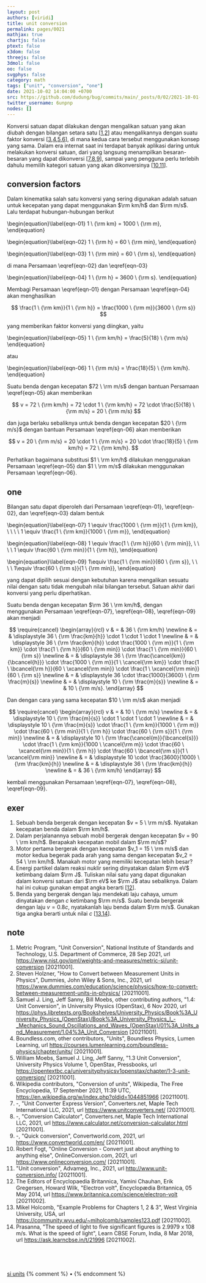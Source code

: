 ```yaml
---
layout: post
authors: [viridi]
title: unit conversion
permalink: pages/0021
mathjax: true
chartjs: false
ptext: false
x3dom: false
threejs: false
3dmol: false
oo: false
svgphys: false
category: math
tags: ["unit", "conversion", "one"]
date: 2021-10-02 14:04:00 +0700
src: https://github.com/dudung/bug/commits/main/_posts/0/02/2021-10-01-unit-conversion.md
twitter_username: 6unpnp
nodes: []
---
```

Konversi satuan dapat dilakukan dengan mengalikan satuan yang akan diubah dengan bilangan setara satu [[1](#r01),[2](#r02)] atau mengalikannya dengan suatu faktor konversi [[3](#r03),[4](#r04),[5](#r05),[6](#r06)], di mana kedua cara tersebut menggunakan konsep yang sama. Dalam era internat saat ini terdapat banyak aplikasi daring untuk melakukan konversi satuan, dari yang langsung menampilkan besaran-besaran yang dapat dikonversi [[7](#r07),[8](#r08),[9](#r09)], sampai yang pengguna perlu terlebih dahulu memilih kategori satuan yang akan dikonversinya [[10](#r10),[11](#r11)].


## conversion factors
Dalam kinematika salah satu konversi yang sering digunakan adalah satuan untuk kecepatan yang dapat menggunakan $\rm km/h$ dan $\rm m/s$. Lalu terdapat hubungan-hubungan berikut

\begin{equation}\label{eqn-01}
1 \ {\rm km} = 1000 \ {\rm m},
\end{equation}

\begin{equation}\label{eqn-02}
1 \ {\rm h} = 60 \ {\rm min},
\end{equation}

\begin{equation}\label{eqn-03}
1 \ {\rm min} = 60 \ {\rm s},
\end{equation}

di mana Persamaan \eqref{eqn-02} dan \eqref{eqn-03}

\begin{equation}\label{eqn-04}
1 \ {\rm h} = 3600 \ {\rm s}.
\end{equation}

Membagi Persamaan \eqref{eqn-01} dengan Persamaan \eqref{eqn-04} akan menghasilkan

$$
\frac{1 \ {\rm km}}{1 \ {\rm h}} = \frac{1000 \ {\rm m}}{3600 \ {\rm s}}
$$

yang memberikan faktor konversi yang diingkan, yaitu

\begin{equation}\label{eqn-05}
1 \ {\rm km/h} = \frac{5}{18} \ {\rm m/s}
\end{equation}

atau

\begin{equation}\label{eqn-06}
1 \ {\rm m/s} = \frac{18}{5} \ {\rm km/h}.
\end{equation}

Suatu benda dengan kecepatan $72 \ \rm m/s$ dengan bantuan Persamaan \eqref{eqn-05} akan memberikan

$$
v = 72 \ {\rm km/h} = 72 \cdot 1 \ {\rm km/h} = 72 \cdot \frac{5}{18} \ {\rm m/s} = 20 \ {\rm m/s}
$$

dan juga berlaku sebaliknya untuk benda dengan kecepatan $20 \ {\rm m/s}$ dengan bantuan Persamaan \eqref{eqn-06} akan memberikan

$$
v = 20 \ {\rm m/s} = 20 \cdot 1 \ {\rm m/s} = 20 \cdot \frac{18}{5} \ {\rm km/h} = 72 \ {\rm km/h}.
$$

Perhatikan bagaimana substitusi $1 \ \rm km/h$ dilakukan menggunakan Persamaan \eqref{eqn-05} dan $1 \ \rm m/s$ dilakukan menggunakan Persamaan \eqref{eqn-06}.


## one
Bilangan satu dapat diperoleh dari Persamaan \eqref{eqn-01}, \eqref{eqn-02}, dan \eqref{eqn-03} dalam bentuk

\begin{equation}\label{eqn-07}
1 \equiv \frac{1000 \ {\rm m}}{1 \ {\rm km}}, \ \ \ \ 1 \equiv \frac{1 \ {\rm km}}{1000 \ {\rm m}},
\end{equation}

\begin{equation}\label{eqn-08}
1 \equiv \frac{1 \ {\rm h}}{60 \ {\rm min}}, \ \ \ \ 1 \equiv \frac{60 \ {\rm min}}{1 \ {\rm h}},
\end{equation}

\begin{equation}\label{eqn-09}
1\equiv \frac{1 \ {\rm min}}{60 \ {\rm s}}, \ \ \ \ 1\equiv \frac{60 \ {\rm s}}{1 \ {\rm min}},
\end{equation}

yang dapat dipilih sesuai dengan kebutuhan karena mengalikan sesuatu nilai dengan satu tidak mengubah nilai bilangan tersebut. Satuan akhir dari konversi yang perlu diperhatikan.

Suatu benda dengan kecepatan $\rm 36 \ \rm km/h$, dengan menggunakan Persamaan \eqref{eqn-07}, \eqref{eqn-08}, \eqref{eqn-09} akan menjadi

$$
\require{cancel}
\begin{array}{rcl}
v & = & 36 \ {\rm km/h} \newline
& = & \displaystyle 36 \ {\rm \frac{km}{h}} \cdot 1 \cdot 1 \cdot 1 \newline
& = & \displaystyle 36 \ {\rm \frac{km}{h}} \cdot \frac{1000 \ {\rm m}}{1 \ {\rm km}} \cdot \frac{1 \ {\rm h}}{60 \ {\rm min}} \cdot \frac{1 \ {\rm min}}{60 \ {\rm s}} \newline
& = & \displaystyle 36 \ {\rm \frac{\cancel{km}}{\bcancel{h}}} \cdot \frac{1000 \ {\rm m}}{1 \ \cancel{\rm km}} \cdot \frac{1 \ \bcancel{\rm h}}{60 \ \xcancel{\rm min}} \cdot \frac{1 \ \xcancel{\rm min}}{60 \ {\rm s}} \newline
& = & \displaystyle 36 \cdot \frac{1000}{3600} \ {\rm \frac{m}{s}} \newline
& = & \displaystyle 10 \ {\rm \frac{m}{s}} \newline
& = & 10 \ {\rm m/s}.
\end{array}
$$

Dan dengan cara yang sama kecepatan $10 \ \rm m/s$ akan menjadi

$$
\require{cancel}
\begin{array}{rcl}
v & = & 10 \ {\rm m/s} \newline
& = & \displaystyle 10 \ {\rm \frac{m}{s}} \cdot 1 \cdot 1 \cdot 1 \newline
& = & \displaystyle 10 \ {\rm \frac{m}{s}} \cdot \frac{1 \ {\rm km}}{1000 \ {\rm m}} \cdot \frac{60 \ {\rm min}}{1 \ {\rm h}} \cdot \frac{60 \ {\rm s}}{1 \ {\rm min}} \newline
& = & \displaystyle 10 \ {\rm \frac{\cancel{m}}{\bcancel{s}}} \cdot \frac{1 \ {\rm km}}{1000 \ \cancel{\rm m}} \cdot \frac{60 \ \xcancel{\rm min}}{1 \ {\rm h}} \cdot \frac{60 \ \bcancel{\rm s}}{1 \ \xcancel{\rm min}} \newline
& = & \displaystyle 10 \cdot \frac{3600}{1000} \ {\rm \frac{km}{h}} \newline
& = & \displaystyle 36 \ {\rm \frac{km}{h}} \newline
& = & 36 \ {\rm km/h}
\end{array}
$$

kembali menggunakan Persamaan \eqref{eqn-07}, \eqref{eqn-08}, \eqref{eqn-09}.


## exer
1. Sebuah benda bergerak dengan kecepatan $v = 5 \ \rm m/s$. Nyatakan kecepatan benda dalam $\rm km/h$.
2. Dalam perjalanannya sebuah mobil bergerak dengan kecepatan $v = 90 \ \rm km/h$. Berapakah kecepatan mobil dalam $\rm m/s$?
3. Motor pertama bergerak dengan kecepatan $v_1 = 15 \ \rm m/s$ dan motor kedua begerak pada arah yang sama dengan kecepatan $v_2 = 54 \ \rm km/h$. Manakah motor yang memiliki kecepatan lebih besar?
4. Energi partikel dalam reaksi nuklir sering dinyatakan dalam $\rm eV$ ketimbang dalam $\rm J$. Tuliskan nilai satu yang dapat digunakan dalam konversi satuan dari $\rm eV$ ke $\rm J$ atau sebaliknya. Dalam hal ini cukup gunakan empat angka berarti [[12](#r12)].
5. Benda yang bergerak dengan laju mendekati laju cahaya, umum dinyatakan dengan $c$ ketimbang $\rm m/s$. Suatu benda bergerak dengan laju $v = 0.8c$, nyatakanlah laju benda dalam $\rm m/s$. Gunakan tiga angka berarti untuk nilai $c$ [[13](#r13),[14](#r14)].


## note
1. <a name="r01"></a>Metric Program, "Unit Conversion", National Institute of Standards and Technology, U.S. Department of Commerce, 28 Sep 2021, url <https://www.nist.gov/pml/weights-and-measures/metric-si/unit-conversion> [20211001].
2. <a name="r02"></a>Steven Holzner, "How to Convert between Measurement Units in Physics", Dummies, John Wiley & Sons, Inc., 2021, url <https://www.dummies.com/education/science/physics/how-to-convert-between-measurement-units-in-physics/> [20211001].
3. <a name="r03"></a>Samuel J. Ling, Jeff Sanny, Bill Moebs, other contributing authors, "1.4: Unit Conversion", in University Physics (OpenStax), 6 Nov 2020, url <https://phys.libretexts.org/Bookshelves/University_Physics/Book%3A_University_Physics_(OpenStax)/Book%3A_University_Physics_I_-_Mechanics_Sound_Oscillations_and_Waves_(OpenStax)/01%3A_Units_and_Measurement/1.04%3A_Unit_Conversion> [20211001].
4. <a name="r04"></a>Boundless.com, other contributors, "Units", Boundless Physics, Lumen Learning, url <https://courses.lumenlearning.com/boundless-physics/chapter/units/> [20211001].
5. <a name="r05"></a>William Moebs, Samuel J. Ling, Jeff Sanny, "1.3 Unit Conversion", University Physics Volume 1, OpenStax, Pressbooks, url <https://opentextbc.ca/universityphysicsv1openstax/chapter/1-3-unit-conversion/> [20211001].
6. <a name="r06"></a>Wikipedia contributors, "Conversion of units", Wikipedia, The Free Encyclopedia, 17 September 2021, 11:39 UTC, <https://en.wikipedia.org/w/index.php?oldid=1044851966> [20211001].
7. <a name="r07"></a>-, "Unit Converter Express Version", Converters.net, Maple Tech International LLC, 2021, url <https://www.unitconverters.net/> [20211001].
8. <a name="r08"></a>-, "Conversion Calculator", Converters.net, Maple Tech International LLC, 2021, url <https://www.calculator.net/conversion-calculator.html> [20211001].
9. <a name="r09"></a>-, "Quick conversion", Convertworld.com, 2021, url <https://www.convertworld.com/en/> [20211001].
10. <a name="r10"></a>Robert Fogt, "Online Conversion - Convert just about anything to anything else", OnlineConversion.com, 2021, url <https://www.onlineconversion.com/> [20211001].
11. <a name="r11"></a>"Unit conversion", Advameg, Inc., 2021, url <http://www.unit-conversion.info/> [20211001].
12. <a name="r12"></a>The Editors of Encyclopaedia Britannica, Yamini Chauhan, Erik Gregersen, Howard Wilk, "Electron volt", Encyclopædia Britannica, 05 May 2014, url <https://www.britannica.com/science/electron-volt> [20211002].
13. <a name="r13"></a>Mikel Holcomb, "Example Problems for Chapters
1, 2 & 3", West Virginia University, USA, url <https://community.wvu.edu/~miholcomb/samples123.pdf> [20211002].
14. <a name="r14"></a>Prasanna, "The speed of light to five significant figures is 2.9979 x 108 m/s. What is the speed of light", Learn CBSE Forum, India, 8 Mar 2018, url <https://ask.learncbse.in/t/21996> [20211002].


## &nbsp;
[si units](0020.html)
{% comment %} []() &bull; []() {% endcomment %}
